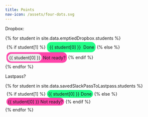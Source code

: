 ```yaml
---
title: Points
nav-icon: /assets/four-dots.svg
---
```




<style>
  .student-tasks-grid span {
  display: inline-block;
  border-radius: 1em;
  padding: 0.3em;
  }
  .student-tasks-grid span.yet-to-do .number {
  background-color: #EEE;
}
  .student-tasks-grid span.done {
  background-color: #2F8;
  }
  .student-tasks-grid span.yet-to-do {
  background-color: #F4A;
  }
</style>

Dropbox:

<div class="student-tasks-grid" style="display:flex-wrap;">
{% for student in site.data.emptiedDropbox.students %}
  <span>
  {% if student[1] %}
    <span class="done">
      <span class="number">
      {{ student[0] }}
      </span>
      Done
    </span>
  {% else %}
    <span class="yet-to-do">
      <span class="number">
      {{ student[0] }}
      </span>
      Not ready?
    </span>
  {% endif %}
  </span>
{% endfor %}
</div>


Lastpass?

<div class="student-tasks-grid" style="display:flex-wrap;">
{% for student in site.data.savedSlackPassToLastpass.students %}
  <span>
  {% if student[1] %}
    <span class="done">
      {{ student[0] }}
      Done
    </span>
  {% else %}
    <span class="yet-to-do">
      {{ student[0] }}
      Not ready?
    </span>
  {% endif %}
  </span>
{% endfor %}
</div>

